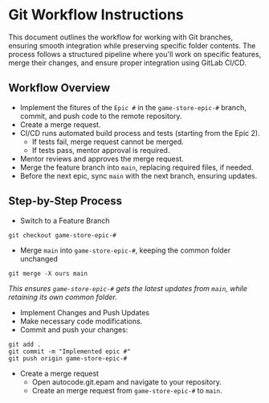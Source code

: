 # Git Workflow Instructions

This document outlines the workflow for working with Git branches, ensuring smooth integration while preserving specific folder contents. The process follows a structured pipeline where you'll work on specific features, merge their changes, and ensure proper integration using GitLab CI/CD.

## Workflow Overview

- Implement the fitures of the `Epic #` in the `game-store-epic-#` branch, commit, and push code to the remote repository.
- Create a merge request.
- CI/CD runs automated build process and tests (starting from the Epic 2).
  - If tests fail, merge request cannot be merged.
  - If tests pass, mentor approval is required.
- Mentor reviews and approves the merge request.
- Merge the feature branch into `main`, replacing required files, if needed.
- Before the next epic, sync `main` with the next branch, ensuring updates.

## Step-by-Step Process

- Switch to a Feature Branch
```
git checkout game-store-epic-#
```
- Merge `main` into `game-store-epic-#`, keeping the common folder unchanged
```
git merge -X ours main
```
_This ensures `game-store-epic-#` gets the latest updates from `main`, while retaining its own common folder._
-  Implement Changes and Push Updates
  - Make necessary code modifications.
  - Commit and push your changes:

```
git add .
git commit -m "Implemented epic #"
git push origin game-store-epic-#
```
- Create a merge request
  - Open autocode.git.epam and navigate to your repository.
  - Create an merge request from `game-store-epic-#` to `main`.